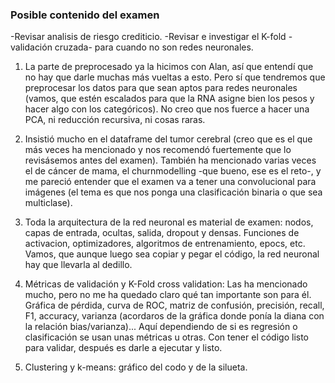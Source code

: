 ### Posible contenido del examen

-Revisar analisis de riesgo crediticio.
-Revisar e investigar el K-fold - validación cruzada- para cuando no son redes neuronales.


1. La parte de preprocesado ya la hicimos con Alan, así que entendí que no hay que darle muchas más vueltas a esto. Pero sí que tendremos que preprocesar los datos para que sean aptos para redes neuronales (vamos, que estén escalados para que la RNA asigne bien los pesos y hacer algo con los categóricos). No creo que nos fuerce a hacer una PCA, ni reducción recursiva, ni cosas raras.

2. Insistió mucho en el dataframe del tumor cerebral (creo que es el que más veces ha mencionado y nos recomendó fuertemente que lo revisásemos antes del examen). También ha mencionado varias veces el de cáncer de mama, el churnmodelling -que bueno, ese es el reto-, y me pareció entender que el examen va a tener una convolucional para imágenes (el tema es que nos ponga una clasificación binaria o que sea multiclase). 

3. Toda la arquitectura de la red neuronal es material de examen: nodos, capas de entrada, ocultas, salida, dropout y densas. Funciones de activacion, optimizadores, algoritmos de entrenamiento, epocs, etc. Vamos, que aunque luego sea copiar y pegar el código, la red neuronal hay que llevarla al dedillo.

4. Métricas de validación y K-Fold cross validation: Las ha mencionado mucho, pero no me ha quedado claro qué tan importante son para él. Gráfica de pérdida, curva de ROC, matriz de confusión, precisión, recall, F1,  accuracy, varianza (acordaros de la gráfica donde ponía la diana con la relación bias/varianza)... Aquí dependiendo de si es regresión o clasificación se usan unas métricas u otras. Con tener el código listo para validar, después es darle a ejecutar y listo.

5. Clustering y k-means: gráfico del codo y de la silueta.


